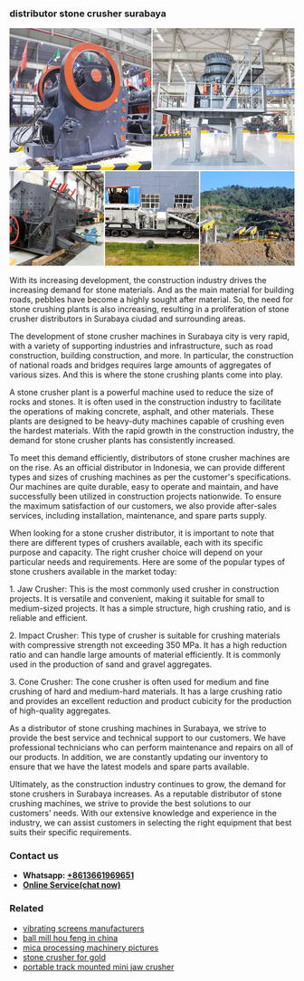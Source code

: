 <h3>distributor stone crusher surabaya</h3><img src='1708499476.jpg' alt=''><p>With its increasing development, the construction industry drives the increasing demand for stone materials. And as the main material for building roads, pebbles have become a highly sought after material. So, the need for stone crushing plants is also increasing, resulting in a proliferation of stone crusher distributors in Surabaya ciudad and surrounding areas.</p><p>The development of stone crusher machines in Surabaya city is very rapid, with a variety of supporting industries and infrastructure, such as road construction, building construction, and more. In particular, the construction of national roads and bridges requires large amounts of aggregates of various sizes. And this is where the stone crushing plants come into play.</p><p>A stone crusher plant is a powerful machine used to reduce the size of rocks and stones. It is often used in the construction industry to facilitate the operations of making concrete, asphalt, and other materials. These plants are designed to be heavy-duty machines capable of crushing even the hardest materials. With the rapid growth in the construction industry, the demand for stone crusher plants has consistently increased.</p><p>To meet this demand efficiently, distributors of stone crusher machines are on the rise. As an official distributor in Indonesia, we can provide different types and sizes of crushing machines as per the customer's specifications. Our machines are quite durable, easy to operate and maintain, and have successfully been utilized in construction projects nationwide. To ensure the maximum satisfaction of our customers, we also provide after-sales services, including installation, maintenance, and spare parts supply.</p><p>When looking for a stone crusher distributor, it is important to note that there are different types of crushers available, each with its specific purpose and capacity. The right crusher choice will depend on your particular needs and requirements. Here are some of the popular types of stone crushers available in the market today:</p><p>1. Jaw Crusher: This is the most commonly used crusher in construction projects. It is versatile and convenient, making it suitable for small to medium-sized projects. It has a simple structure, high crushing ratio, and is reliable and efficient.</p><p>2. Impact Crusher: This type of crusher is suitable for crushing materials with compressive strength not exceeding 350 MPa. It has a high reduction ratio and can handle large amounts of material efficiently. It is commonly used in the production of sand and gravel aggregates.</p><p>3. Cone Crusher: The cone crusher is often used for medium and fine crushing of hard and medium-hard materials. It has a large crushing ratio and provides an excellent reduction and product cubicity for the production of high-quality aggregates.</p><p>As a distributor of stone crushing machines in Surabaya, we strive to provide the best service and technical support to our customers. We have professional technicians who can perform maintenance and repairs on all of our products. In addition, we are constantly updating our inventory to ensure that we have the latest models and spare parts available.</p><p>Ultimately, as the construction industry continues to grow, the demand for stone crushers in Surabaya increases. As a reputable distributor of stone crushing machines, we strive to provide the best solutions to our customers' needs. With our extensive knowledge and experience in the industry, we can assist customers in selecting the right equipment that best suits their specific requirements.</p><h3>Contact us</h3><ul><li><strong>Whatsapp:&nbsp;<a href="https://wa.me/8613661969651">+8613661969651</a></strong></li><li><a href="https://swt.shibang-china.com/?git&amp;zhl&amp;distributor stone crusher surabaya"><strong>Online Service(chat now)</strong></a></li></ul><h3>Related</h3><ul><li><a href='vibrating screens manufacturers.md'>vibrating screens manufacturers</a></li><li><a href='ball mill hou feng in china.md'>ball mill hou feng in china</a></li><li><a href='mica processing machinery pictures.md'>mica processing machinery pictures</a></li><li><a href='stone crusher for gold.md'>stone crusher for gold</a></li><li><a href='portable track mounted mini jaw crusher.md'>portable track mounted mini jaw crusher</a></li></ul>